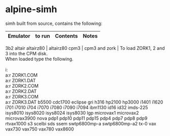 # alpine-simh








simh built from source, contains the following:

Emulator | to run | Contents | Notes
--- | --- | --- | --- |
3b2
altair
altairz80 | altairz80 cpm3 | cpm3 and zork | To load ZORK1, 2 and 3 into the CPM disk.<br />When loaded type the following.<br /><br />i:<br />a:r ZORK1.COM<br />a:r ZORK1.DAT<br />a:r ZORK2.COM<br />a:r ZORK2.DAT<br />a:r ZORK3.COM<br />a:r ZORK3.DAT
b5500
cdc1700
eclipse
gri
h316
hp2100
hp3000
i1401
i1620
i701
i7010
i704
i7070
i7080
i7090
i7094
ibm1130
id16
id32
imds-225
isys8010
isys8020
isys8024
isys8030
lgp
microvax1
microvax2
microvax3900
nova
pdp1
pdp10
pdp11
pdp15
pdp4
pdp7
pdp8
pdp9
rtvax1000
s3
scelbi
sds
ssem
swtp6800mp-a
swtp6800mp-a2
tx-0
vax
vax730
vax750
vax780
vax8600


